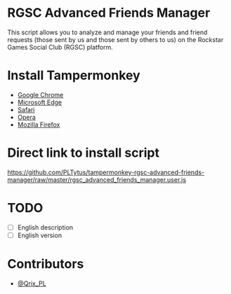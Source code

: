 # RGSC Advanced Friends Manager

This script allows you to analyze and manage your friends and friend requests (those sent by us and those sent by others to us) on the Rockstar Games Social Club (RGSC) platform.

# Install Tampermonkey

- [Google Chrome](https://chromewebstore.google.com/detail/tampermonkey/dhdgffkkebhmkfjojejmpbldmpobfkfo)
- [Microsoft Edge](https://microsoftedge.microsoft.com/addons/detail/tampermonkey/iikmkjmpaadaobahmlepeloendndfphd)
- [Safari](https://apps.apple.com/us/app/tampermonkey/id1482490089)
- [Opera](https://addons.opera.com/en/extensions/details/tampermonkey-beta/)
- [Mozilla Firefox](https://addons.mozilla.org/firefox/addon/tampermonkey/)

# Direct link to install script

https://github.com/PLTytus/tampermonkey-rgsc-advanced-friends-manager/raw/master/rgsc_advanced_friends_manager.user.js

# **TODO**
- [ ] English description
- [ ] English version

# **Contributors**
- [@Qrix_PL](https://twitter.com/Qrix_PL)
